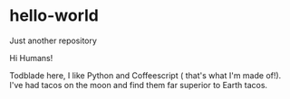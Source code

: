 # hello-world
Just another repository

Hi Humans!

Todblade here, I like Python and Coffeescript ( that's what I'm made of!).
I've had tacos on the moon and find them far superior to Earth tacos.
